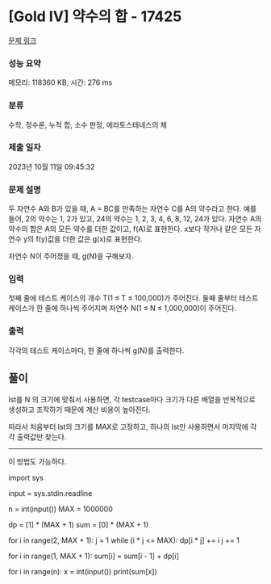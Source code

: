 # [Gold IV] 약수의 합 - 17425 

[문제 링크](https://www.acmicpc.net/problem/17425) 

### 성능 요약

메모리: 118360 KB, 시간: 276 ms

### 분류

수학, 정수론, 누적 합, 소수 판정, 에라토스테네스의 체

### 제출 일자

2023년 10월 11일 09:45:32

### 문제 설명

<p>두 자연수 A와 B가 있을 때, A = BC를 만족하는 자연수 C를 A의 약수라고 한다. 예를 들어, 2의 약수는 1, 2가 있고, 24의 약수는 1, 2, 3, 4, 6, 8, 12, 24가 있다. 자연수 A의 약수의 합은 A의 모든 약수를 더한 값이고, f(A)로 표현한다. x보다 작거나 같은 모든 자연수 y의 f(y)값을 더한 값은 g(x)로 표현한다.</p>

<p>자연수 N이 주어졌을 때, g(N)을 구해보자.</p>

### 입력 

 <p>첫째 줄에 테스트 케이스의 개수 T(1 ≤ T ≤ 100,000)가 주어진다. 둘째 줄부터 테스트 케이스가 한 줄에 하나씩 주어지며 자연수 N(1 ≤ N ≤ 1,000,000)이 주어진다.</p>

### 출력 

 <p>각각의 테스트 케이스마다, 한 줄에 하나씩 g(N)를 출력한다.</p>

## 풀이
 <p>lst를 N 의 크기에 맞춰서 사용하면, 각 testcase마다 크기가 다른 배열을 반복적으로 생성하고 조작하기 때문에 계산 비용이 높아진다.</p>
 <P>따라서 처음부터 lst의 크기를 MAX로 고정하고, 하나의 lst만 사용하면서 마지막에 각각 출력값만 찾는다.</P>
 <hr>
 <p>이 방법도 가능하다.</p>
import sys

input = sys.stdin.readline

n = int(input())
MAX = 1000000

dp = [1] * (MAX + 1)
sum = [0] * (MAX + 1)

for i in range(2, MAX + 1):
    j = 1
    while (i * j <= MAX):
        dp[i * j] += i
        j += 1

for i in range(1, MAX + 1):
    sum[i] = sum[i - 1] + dp[i]

for i in range(n):
    x = int(input())
    print(sum[x])
